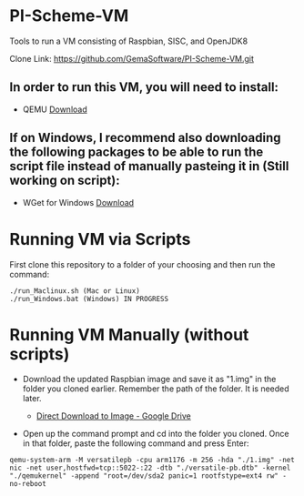 # PI-Scheme-VM
Tools to run a VM consisting of Raspbian, SISC, and OpenJDK8

Clone Link: https://github.com/GemaSoftware/PI-Scheme-VM.git

## In order to run this VM, you will need to install:

- QEMU [Download](https://www.qemu.org/download/)

## If on Windows, I recommend also downloading the following packages to be able to run the script file instead of manually pasteing it in (Still working on script):

- WGet for Windows [Download](http://gnuwin32.sourceforge.net/packages/wget.htm)

# Running VM via Scripts

First clone this repository to a folder of your choosing and then run the command:
```
./run_Maclinux.sh (Mac or Linux)
./run_Windows.bat (Windows) IN PROGRESS
```


# Running VM Manually (without scripts)

- Download the updated Raspbian image and save it as "1.img" in the folder you cloned earlier. Remember the path of the folder. It is needed later.
  - [Direct Download to Image - Google Drive](https://drive.google.com/a/uconn.edu/uc?id=1tdo7FqnPMrcZhabWKdydcmXToHjnW1BZ&export=download)

- Open up the command prompt and cd into the folder you cloned. Once in that folder, paste the following command and press Enter:
```
qemu-system-arm -M versatilepb -cpu arm1176 -m 256 -hda "./1.img" -net nic -net user,hostfwd=tcp::5022-:22 -dtb "./versatile-pb.dtb" -kernel "./qemukernel" -append "root=/dev/sda2 panic=1 rootfstype=ext4 rw" -no-reboot
```




